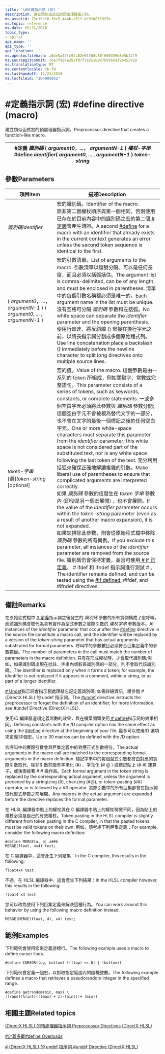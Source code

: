 ```yaml
---
title: '\#定義指示詞 (宏) '
description: 建立類似函式宏的預處理器指示詞。
ms.assetid: 73c19cf8-fbc5-444b-a51f-dc9f881f397b
ms.topic: reference
ms.date: 05/31/2018
topic_type:
- apiref
api_name: ''
api_type: ''
api_location: ''
ms.openlocfilehash: a8de5a47fc92c02e9f565c80f600359e8e5b32f9
ms.sourcegitcommit: cba7f424a292fd7f3a8518947b9466439b455419
ms.translationtype: MT
ms.contentlocale: zh-TW
ms.lasthandoff: 11/23/2019
ms.locfileid: "104990862"
---
```

# <a name="define-directive-macro"></a><span data-ttu-id="ae57f-103">\#定義指示詞 (宏) </span><span class="sxs-lookup"><span data-stu-id="ae57f-103">\#define directive (macro)</span></span>

<span data-ttu-id="ae57f-104">建立類似函式宏的預處理器指示詞。</span><span class="sxs-lookup"><span data-stu-id="ae57f-104">Preprocessor directive that creates a function-like macro.</span></span>



| <span data-ttu-id="ae57f-105">\#定義 *識別碼* ( *argument0*，...， *argumentN-1* ) *權杖-字串*</span><span class="sxs-lookup"><span data-stu-id="ae57f-105">\#define *identifier*( *argument0*, ... , *argumentN-1* ) *token-string*</span></span> |
|--------------------------------------------------------------------------|



 

## <a name="parameters"></a><span data-ttu-id="ae57f-106">參數</span><span class="sxs-lookup"><span data-stu-id="ae57f-106">Parameters</span></span>



| <span data-ttu-id="ae57f-107">項目</span><span class="sxs-lookup"><span data-stu-id="ae57f-107">Item</span></span>                                                                                                                                                                                                                                                          | <span data-ttu-id="ae57f-108">描述</span><span class="sxs-lookup"><span data-stu-id="ae57f-108">Description</span></span>                                                                                                                                                                                                                                                                                                                                                                                                                                                                                                                                                                                                                                                                                                                                                                                                                                                                                                             |
|---------------------------------------------------------------------------------------------------------------------------------------------------------------------------------------------------------------------------------------------------------------|-------------------------------------------------------------------------------------------------------------------------------------------------------------------------------------------------------------------------------------------------------------------------------------------------------------------------------------------------------------------------------------------------------------------------------------------------------------------------------------------------------------------------------------------------------------------------------------------------------------------------------------------------------------------------------------------------------------------------------------------------------------------------------------------------------------------------------------------------------------------------------------------------------------------------|
| <span data-ttu-id="ae57f-109"><span id="identifier"></span><span id="IDENTIFIER"></span>*識別碼*</span><span class="sxs-lookup"><span data-stu-id="ae57f-109"><span id="identifier"></span><span id="IDENTIFIER"></span>*identifier*</span></span><br/>                                                                                                                                                                             | <span data-ttu-id="ae57f-110">宏的識別碼。</span><span class="sxs-lookup"><span data-stu-id="ae57f-110">Identifier of the macro.</span></span> <br/> <span data-ttu-id="ae57f-111">除非第二個權杖順序與第一個相同，否則使用已存在於目前內容中的識別碼之宏的第二個[ \# 定義](dx-graphics-hlsl-appendix-pre-define.md)會產生錯誤。</span><span class="sxs-lookup"><span data-stu-id="ae57f-111">A second [\#define](dx-graphics-hlsl-appendix-pre-define.md) for a macro with an identifier that already exists in the current context generates an error unless the second token sequence is identical to the first.</span></span> <br/>                                                                                                                                                                                                                                                                                                                                                                                                                                                                                                                                                                                                                                                 |
| <span data-ttu-id="ae57f-112"><span id="___________argument0___...___argumentN-1_________"></span><span id="___________argument0___...___argumentn-1_________"></span><span id="___________ARGUMENT0___...___ARGUMENTN-1_________"></span> ( *argument0*，...， *argumentN-1* ) </span><span class="sxs-lookup"><span data-stu-id="ae57f-112"><span id="___________argument0___...___argumentN-1_________"></span><span id="___________argument0___...___argumentn-1_________"></span><span id="___________ARGUMENT0___...___ARGUMENTN-1_________"></span> ( *argument0*, ... , *argumentN-1* )</span></span> <br/> | <span data-ttu-id="ae57f-113">宏的引數清單。</span><span class="sxs-lookup"><span data-stu-id="ae57f-113">List of arguments to the macro.</span></span> <span data-ttu-id="ae57f-114">引數清單以逗號分隔、可以是任何長度，而且必須以括弧括住。</span><span class="sxs-lookup"><span data-stu-id="ae57f-114">The argument list is comma-delimited, can be of any length, and must be enclosed in parentheses.</span></span> <span data-ttu-id="ae57f-115">清單中的每個引數名稱都必須是唯一的。</span><span class="sxs-lookup"><span data-stu-id="ae57f-115">Each argument name in the list must be unique.</span></span> <span data-ttu-id="ae57f-116">沒有空格可分隔 *識別碼* 參數和左括弧。</span><span class="sxs-lookup"><span data-stu-id="ae57f-116">No white space can separate the *identifier* parameter and the opening parenthesis.</span></span> <br/> <span data-ttu-id="ae57f-117">使用行串連，將反斜線 (\) 緊接在換行字元之前，以將長指示詞分割成多個原始程式列。</span><span class="sxs-lookup"><span data-stu-id="ae57f-117">Use line concatenation place a backslash (\) immediately before the newline character to split long directives onto multiple source lines.</span></span> <br/>                                                                                                                                                                                                                                                                                                                                                                                                                                                                                 |
| <span data-ttu-id="ae57f-118"><span id="token-string__optional________"></span><span id="TOKEN-STRING__OPTIONAL________"></span>*token-字串* \[選\]</span><span class="sxs-lookup"><span data-stu-id="ae57f-118"><span id="token-string__optional________"></span><span id="TOKEN-STRING__OPTIONAL________"></span>*token-string* \[optional\]</span></span> <br/>                                                                                                                     | <span data-ttu-id="ae57f-119">宏的值。</span><span class="sxs-lookup"><span data-stu-id="ae57f-119">Value of the macro.</span></span> <span data-ttu-id="ae57f-120">這個參數是由一系列的 token 所組成，例如關鍵字、常數或完整語句。</span><span class="sxs-lookup"><span data-stu-id="ae57f-120">This parameter consists of a series of tokens, such as keywords, constants, or complete statements.</span></span> <span data-ttu-id="ae57f-121">一或多個空白字元必須將此參數與 *識別碼* 參數分開;這個空白字元不會被視為替代文字的一部分，也不會在文字的最後一個標記之後的任何空白字元。</span><span class="sxs-lookup"><span data-stu-id="ae57f-121">One or more white-space characters must separate this parameter from the *identifier* parameter; this white space is not considered part of the substituted text, nor is any white space following the last token of the text.</span></span> <span data-ttu-id="ae57f-122">充分利用括弧來確保正確地解讀複雜的引數。</span><span class="sxs-lookup"><span data-stu-id="ae57f-122">Make liberal use of parentheses to ensure that complicated arguments are interpreted correctly.</span></span> <br/> <span data-ttu-id="ae57f-123">如果 *識別碼* 參數的值發生在 *token 字串* 參數內 (即使是另一個宏展開) ，也不會展開。</span><span class="sxs-lookup"><span data-stu-id="ae57f-123">If the value of the *identifier* parameter occurs within the *token-string* parameter (even as a result of another macro expansion), it is not expanded.</span></span> <br/> <span data-ttu-id="ae57f-124">如果您排除此參數，則會從原始程式檔中移除 *識別碼* 參數的所有實例。</span><span class="sxs-lookup"><span data-stu-id="ae57f-124">If you exclude this parameter, all instances of the *identifier* parameter are removed from the source file.</span></span> <span data-ttu-id="ae57f-125">識別碼仍會保持定義，並且可使用[ \# if 已定義](dx-graphics-hlsl-appendix-pre-ifdef.md)、 \# ifdef 和 ifndef 指示詞進行測試 \# 。</span><span class="sxs-lookup"><span data-stu-id="ae57f-125">The identifier remains defined, and can be tested using the [\#if defined](dx-graphics-hlsl-appendix-pre-ifdef.md), \#ifdef, and \#ifndef directives.</span></span> <br/> |



 

## <a name="remarks"></a><span data-ttu-id="ae57f-126">備註</span><span class="sxs-lookup"><span data-stu-id="ae57f-126">Remarks</span></span>

<span data-ttu-id="ae57f-127">在原始程式檔中 [ \# 定義](dx-graphics-hlsl-appendix-pre-define.md)指示詞之後發生的 *識別碼* 參數的所有實例構成了宏呼叫，而該識別碼會取代為具有實作為型式參數之實際引數的 *權杖字串* 參數版本。</span><span class="sxs-lookup"><span data-stu-id="ae57f-127">All instances of the *identifier* parameter that occur after the [\#define](dx-graphics-hlsl-appendix-pre-define.md) directive in the source file constitute a macro call, and the identifier will be replaced by a version of the *token-string* parameter that has actual arguments substituted for formal parameters.</span></span> <span data-ttu-id="ae57f-128">呼叫中的參數數目必須符合巨集定義中的參數數目。</span><span class="sxs-lookup"><span data-stu-id="ae57f-128">The number of parameters in the call must match the number of parameters in the macro definition.</span></span> <span data-ttu-id="ae57f-129">只有在形成權杖時，才會取代識別碼;例如，如果識別碼出現在批註、字串內或較長識別碼的一部分，則不會取代該識別碼。</span><span class="sxs-lookup"><span data-stu-id="ae57f-129">The identifier is replaced only when it forms a token; for example, the identifier is not replaced if it appears in a comment, within a string, or as part of a longer identifier.</span></span>

<span data-ttu-id="ae57f-130">[ \# Undef](dx-graphics-hlsl-appendix-pre-undef.md)指示詞會指示預處理器忘記定義識別碼; 如需詳細資訊，請參閱 \# (DirectX HLSL) 的 undef 指示詞。</span><span class="sxs-lookup"><span data-stu-id="ae57f-130">The [\#undef](dx-graphics-hlsl-appendix-pre-undef.md) directive instructs the preprocessor to forget the definition of an identifier; for more information, see \#undef Directive (DirectX HLSL).</span></span>

<span data-ttu-id="ae57f-131">使用/D 編譯器選項定義常數的效果，與在檔案開頭使用[ \# define](dx-graphics-hlsl-appendix-pre-define.md)指示詞的效果相同。</span><span class="sxs-lookup"><span data-stu-id="ae57f-131">Defining constants with the /D compiler option has the same effect as using the [\#define](dx-graphics-hlsl-appendix-pre-define.md) directive at the beginning of your file.</span></span> <span data-ttu-id="ae57f-132">最多可以使用/D 選項來定義30個宏。</span><span class="sxs-lookup"><span data-stu-id="ae57f-132">Up to 30 macros can be defined with the /D option.</span></span>

<span data-ttu-id="ae57f-133">宏呼叫中的實際引數會與巨集定義中的對應正式引數相符。</span><span class="sxs-lookup"><span data-stu-id="ae57f-133">The actual arguments in the macro call are matched to the corresponding formal arguments in the macro definition.</span></span> <span data-ttu-id="ae57f-134">標記字串中的每個型式引數都會由對應的實際引數取代，除非引數前面有字串化 (\#) 、字元化 (\# @ ) 或標記貼上 (\# \#) 運算子，或後面接著 \# \# 操作員。</span><span class="sxs-lookup"><span data-stu-id="ae57f-134">Each formal argument in the token string is replaced by the corresponding actual argument, unless the argument is preceded by a stringizing (\#), charizing (\#@), or token-pasting (\#\#) operator, or is followed by a \#\# operator.</span></span> <span data-ttu-id="ae57f-135">實際引數中的所有巨集都會在指示詞取代型式參數之前展開。</span><span class="sxs-lookup"><span data-stu-id="ae57f-135">Any macros in the actual argument are expanded before the directive replaces the formal parameter.</span></span>

<span data-ttu-id="ae57f-136">在 HLSL 編譯器中貼上的權杖與在 C 編譯器中貼上的權杖稍微不同，因為貼上的權杖必須是自己的有效權杖。</span><span class="sxs-lookup"><span data-stu-id="ae57f-136">Token pasting in the HLSL compiler is slightly different from token pasting in the C compiler, in that the pasted tokens must be valid tokens on their own.</span></span> <span data-ttu-id="ae57f-137">例如，請考慮下列巨集定義：</span><span class="sxs-lookup"><span data-stu-id="ae57f-137">For example, consider the following macro definition:</span></span>


```
#define MERGE(a, b) a##b
MERGE(float, 4x4) test;
```



<span data-ttu-id="ae57f-138">在 C 編譯器中，這會產生下列結果：</span><span class="sxs-lookup"><span data-stu-id="ae57f-138">In the C compiler, this results in the following:</span></span>


```
float4x4 test
```



<span data-ttu-id="ae57f-139">不過，在 HLSL 編譯器中，這會產生下列結果：</span><span class="sxs-lookup"><span data-stu-id="ae57f-139">In the HLSL compiler however, this results in the following:</span></span>


```
float4 x4 test
```



<span data-ttu-id="ae57f-140">您可以改為使用下列巨集定義來解決這種行為。</span><span class="sxs-lookup"><span data-stu-id="ae57f-140">You can work around this behavior by using the following macro definition instead.</span></span>


```
MERGE(MERGE(float, 4), x4) test;
```



## <a name="examples"></a><span data-ttu-id="ae57f-141">範例</span><span class="sxs-lookup"><span data-stu-id="ae57f-141">Examples</span></span>

<span data-ttu-id="ae57f-142">下列範例會使用宏來定義游標行。</span><span class="sxs-lookup"><span data-stu-id="ae57f-142">The following example uses a macro to define cursor lines.</span></span>


```
#define CURSOR(top, bottom) (((top) << 8) | (bottom))
```



<span data-ttu-id="ae57f-143">下列範例會定義一個宏，以抓取指定範圍內的隨機整數。</span><span class="sxs-lookup"><span data-stu-id="ae57f-143">The following example defines a macro that retrieves a pseudorandom integer in the specified range.</span></span>


```
#define getrandom(min, max) \
((rand()%(int)(((max) + 1)-(min)))+ (min))
```



## <a name="related-topics"></a><span data-ttu-id="ae57f-144">相關主題</span><span class="sxs-lookup"><span data-stu-id="ae57f-144">Related topics</span></span>

<dl> <dt>

[<span data-ttu-id="ae57f-145"> (DirectX HLSL) 的預處理器指示詞 </span><span class="sxs-lookup"><span data-stu-id="ae57f-145">Preprocessor Directives (DirectX HLSL)</span></span>](dx-graphics-hlsl-appendix-preprocessor.md)
</dt> <dt>

[<span data-ttu-id="ae57f-146">\#定義多載</span><span class="sxs-lookup"><span data-stu-id="ae57f-146">\#define Overloads</span></span>](dx-graphics-hlsl-appendix-pre-define.md)
</dt> <dt>

[<span data-ttu-id="ae57f-147">\# (DirectX HLSL) 的 undef 指示詞 </span><span class="sxs-lookup"><span data-stu-id="ae57f-147">\#undef Directive (DirectX HLSL)</span></span>](dx-graphics-hlsl-appendix-pre-undef.md)
</dt> </dl>

 

 





